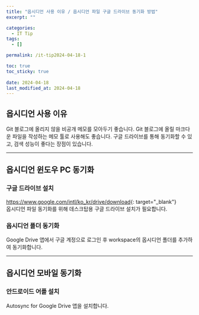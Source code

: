 ```yaml
---
title: "옵시디언 사용 이유 / 옵시디언 파일 구글 드라이브 동기화 방법"
excerpt: ""

categories:
  - IT Tip
tags:
  - []

permalink: /it-tip2024-04-18-1

toc: true
toc_sticky: true
 
date: 2024-04-18
last_modified_at: 2024-04-18
---
```


## 옵시디언 사용 이유
Git 블로그에 올리지 않을 비공개 메모를 모아두기 좋습니다.
Git 블로그에 올릴 마크다운 파일을 작성하는 메모 툴로 사용해도 좋습니다.
구글 드라이브를 통해 동기화할 수 있고, 검색 성능이 좋다는 장점이 있습니다.

---

## 옵시디언 윈도우 PC 동기화

### 구글 드라이브 설치
<https://www.google.com/intl/ko_kr/drive/download>{: target="_blank"}  
옵시디언 파일 동기화를 위해 데스크탑용 구글 드라이브 설치가 필요합니다.

### 옵시디언 폴더 동기화
Google Drive 앱에서 구글 계정으로 로그인 후 workspace의 옵시디언 폴더를 추가하여 동기화합니다.

---

## 옵시디언 모바일 동기화

### 안드로이드 어플 설치
Autosync for Google Drive 앱을 설치합니다.

